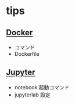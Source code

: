 # tips
## [Docker](./docker)
* コマンド
* Dockerfile
## [Jupyter](./jupyter)
* notebook 起動コマンド
* jupyterlab 設定
